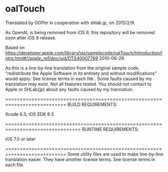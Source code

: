 # oalTouch

Translated by OOPer in cooperation with shlab.jp, on 2015/2/9.

As OpenAL is being removed from iOS 9, this repository will be removed soon after iOS 9 release.

Based on
<https://developer.apple.com/library/ios/samplecode/oalTouch/Introduction/Intro.html#//apple_ref/doc/uid/DTS40007769>
2010-06-29.

As this is a line-by-line translation from the original sample code, "redistribute the Apple Software in its entirety and without modifications" would apply. See license terms in each file .
Some faults caused by my translation may exist. Not all features tested.
You should not contact to Apple or SHLab(jp) about any faults caused by my translation.

===========================================================================
BUILD REQUIREMENTS:

Xcode 6.3, iOS SDK 8.3

================================================================================
RUNTIME REQUIREMENTS:

iOS 7.0 or later

===========================================================================
Some utility files are used to make line-by-line translation easier. They have another license terms.
See license terms in each file.